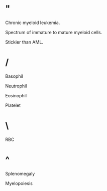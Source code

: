 # "

Chronic myeloid leukemia.

Spectrum of immature to mature myeloid cells.

Stickier than AML.

# /

Basophil

Neutrophil

Eosinophil

Platelet

# \

RBC

# ^

Splenomegaly

Myelopoiesis
